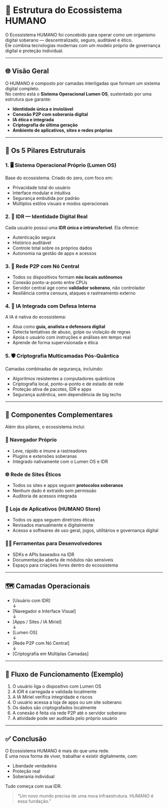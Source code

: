 # 🧬 Estrutura do Ecossistema HUMANO

O Ecossistema HUMANO foi concebido para operar como um organismo digital soberano — descentralizado, seguro, auditável e ético.  
Ele combina tecnologias modernas com um modelo próprio de governança digital e proteção individual.

---

## 🌐 Visão Geral

O HUMANO é composto por camadas interligadas que formam um sistema digital completo.  
No centro está o **Sistema Operacional Lumen OS**, sustentado por uma estrutura que garante:

- **Identidade única e inviolável**
- **Conexão P2P com soberania digital**
- **IA ética e integrada**
- **Criptografia de última geração**
- **Ambiente de aplicativos, sites e redes próprias**

---

## 🧱 Os 5 Pilares Estruturais

### 1. 🖥️ Sistema Operacional Próprio (Lumen OS)

Base do ecossistema. Criado do zero, com foco em:

- Privacidade total do usuário  
- Interface modular e intuitiva  
- Segurança embutida por padrão  
- Múltiplos estilos visuais e modos operacionais  

### 2. 🪪 IDR — Identidade Digital Real

Cada usuário possui uma **IDR única e intransferível**. Ela oferece:

- Autenticação segura  
- Histórico auditável  
- Controle total sobre os próprios dados  
- Autonomia na gestão de apps e acessos  

### 3. 🔗 Rede P2P com Nó Central

- Todos os dispositivos formam **nós locais autônomos**  
- Conexão ponto-a-ponto entre CPUs  
- Servidor central age como **validador soberano**, não controlador  
- Resiliência contra censura, ataques e rastreamento externo  

### 4. 🧠 IA Integrada com Defesa Interna

A IA é nativa do ecossistema:

- Atua como **guia, analista e defensora digital**  
- Detecta tentativas de abuso, golpe ou violação de regras  
- Apoia o usuário com instruções e análises em tempo real  
- Aprende de forma supervisionada e ética  

### 5. 🛡️ Criptografia Multicamadas Pós-Quântica

Camadas combinadas de segurança, incluindo:

- Algoritmos resistentes a computadores quânticos  
- Criptografia local, ponto-a-ponto e de estado de rede  
- Proteção ativa de pacotes, IDR e apps  
- Segurança autêntica, sem dependência de big techs  

---

## 🧩 Componentes Complementares

Além dos pilares, o ecossistema inclui:

### 🧭 Navegador Próprio

- Leve, rápido e imune a rastreadores  
- Plugins e extensões soberanas  
- Integrado nativamente com o Lumen OS e IDR  

### 🌐 Rede de Sites Éticos

- Todos os sites e apps seguem **protocolos soberanos**  
- Nenhum dado é extraído sem permissão  
- Auditoria de acessos integrada  

### 📲 Loja de Aplicativos (HUMANO Store)

- Todos os apps seguem diretrizes éticas  
- Revisados manualmente e digitalmente  
- Acesso a softwares de uso geral, jogos, utilitários e governança digital  

### 🧑‍💻 Ferramentas para Desenvolvedores

- SDKs e APIs baseados na IDR  
- Documentação aberta de módulos não sensíveis  
- Espaço para criações livres dentro do ecossistema  

---

## 🗺️ Camadas Operacionais

- [Usuário com IDR]  
    ↓  
- [Navegador e Interface Visual]  
    ↓  
- [Apps / Sites / IA Miriel]  
    ↓  
- [Lumen OS]  
    ↓  
- [Rede P2P com Nó Central]  
    ↓  
- [Criptografia em Múltiplas Camadas]

  
---

## 🔄 Fluxo de Funcionamento (Exemplo)

1. O usuário liga o dispositivo com Lumen OS  
2. A IDR é carregada e validada localmente  
3. A IA Miriel verifica integridade e riscos  
4. O usuário acessa a loja de apps ou um site soberano  
5. Os dados são criptografados localmente  
6. A conexão é feita via rede P2P até o servidor soberano  
7. A atividade pode ser auditada pelo próprio usuário

---

## ✅ Conclusão

O Ecossistema HUMANO é mais do que uma rede.  
É uma nova forma de viver, trabalhar e existir digitalmente, com:

- Liberdade verdadeira  
- Proteção real  
- Soberania individual

Tudo começa com sua IDR.

> “Um novo mundo precisa de uma nova infraestrutura. HUMANO é essa fundação.”


